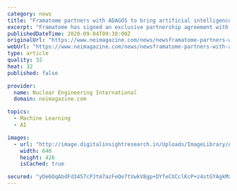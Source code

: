 ```yaml
---
category: news
title: "Framatome partners with ADAGOS to bring artificial intelligence to the nuclear sector"
excerpt: "Framatome has signed an exclusive partnership agreement with France-based computer software provider ADAGOS to bring advanced, parsimonious artificial intelligence technology to the nuclear energy sector."
publishedDateTime: 2020-09-04T09:38:00Z
originalUrl: "https://www.neimagazine.com/news/newsframatome-partners-with-adagos-to-bring-artificial-intelligence-to-nuclear-sector-8118991"
webUrl: "https://www.neimagazine.com/news/newsframatome-partners-with-adagos-to-bring-artificial-intelligence-to-nuclear-sector-8118991"
type: article
quality: 32
heat: 32
published: false

provider:
  name: Nuclear Engineering International
  domain: neimagazine.com

topics:
  - Machine Learning
  - AI

images:
  - url: "http://image.digitalinsightresearch.in/Uploads/ImageLibrary/Active/2017Q3/5.PMI/NEI/artificial-intelligence-3382507_640(1).jpg"
    width: 640
    height: 426
    isCached: true

secured: "yOe6OqAbdFd3457cPJtm7azFeQe7tVwkV8gp+DYfeCXCclKcP+z4stGYAgkMxv8815sj+jg6ROgbcxPpqaaSPJQFDtO+/kw4VI8c48y409Uln5V87ccjaDZzKgTUc9xIFgv2SDGy8dYXllzlHI0q7h331KpYV2UTUXRTiIgg2vb/tCTUHvZWe5eBM6+i0Iqd3XJlT8F3FDPmoY5NBO3lqSiuy4RQtKt1rVbkFBisL/ytvSVz6eFQ5L4fe5qUEf6L5i0jBWe2vkLGiOU6vHvWxn0VXKxf83lhV6V9ZP4ZWfISXAYmBSu63oJq6/E3XiNyy6IogVrZccSpk5VVojfdmglN38WNKSu2O/dOUPhInas=;WGfSOhwOp4Faw5Tejxp8Eg=="
---
```


